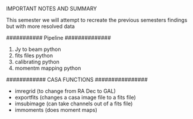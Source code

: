 IMPORTANT NOTES AND SUMMARY

This semester we will attempt to recreate the previous semesters findings but with more resolved data

########### Pipeline ##############

1) Jy to beam python
2) fits files python
3) calibrating python
4) momentm mapping python

############ CASA FUNCTIONS ################

- imregrid (to change from RA Dec to GAL)
- exportfits (changes a casa image file to a fits file)
- imsubimage (can take channels out of a fits file)
- immoments (does moment maps)
